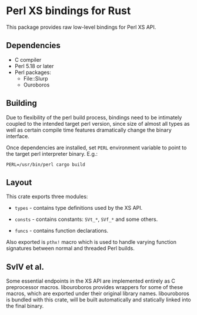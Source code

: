 # Perl XS bindings for Rust

This package provides raw low-level bindings for Perl XS API.

## Dependencies

* C compiler
* Perl 5.18 or later
* Perl packages:
  * File::Slurp
  * Ouroboros

## Building

Due to flexibility of the perl build process, bindings need to be intimately
coupled to the intended target perl version, since size of almost all types as
well as certain compile time features dramatically change the binary interface.

Once dependencies are installed, set `PERL` environment variable to point to
the target perl interpreter binary. E.g.:

    PERL=/usr/bin/perl cargo build

## Layout

This crate exports three modules:

* `types` - contains type definitions used by the XS API.

* `consts` - contains constants: `SVt_*`, `SVf_*` and some others.

* `funcs` - contains function declarations.

Also exported is `pthx!` macro which is used to handle varying function
signatures between normal and threaded Perl builds.

## SvIV et al.

Some essential endpoints in the XS API are implemented entirely as C
preprocessor macros. libouroboros provides wrappers for some of these macros,
which are exported under their original library names. libouroboros is bundled
with this crate, will be built automatically and statically linked into the
final binary.
